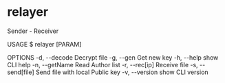 relayer
=======

Sender - Receiver

USAGE
  $ relayer [PARAM]

OPTIONS
  -d, --decode      Decrypt file
  -g, --gen         Get new key
  -h, --help        show CLI help
  -n, --getName     Read Author list
  -r, --rec[ip]     Receive file
  -s, --send[file]  Send file with local Public key
  -v, --version     show CLI version


